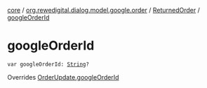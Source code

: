 [core](../../index.md) / [org.rewedigital.dialog.model.google.order](../index.md) / [ReturnedOrder](index.md) / [googleOrderId](./google-order-id.md)

# googleOrderId

`var googleOrderId: `[`String`](https://kotlinlang.org/api/latest/jvm/stdlib/kotlin/-string/index.html)`?`

Overrides [OrderUpdate.googleOrderId](../-order-update/google-order-id.md)

